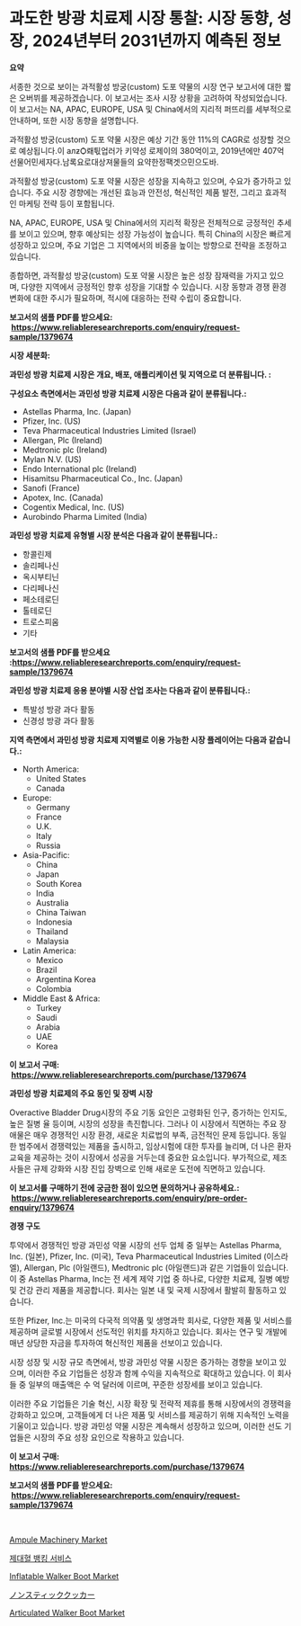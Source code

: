 <p><h1>과도한 방광 치료제 시장 통찰: 시장 동향, 성장, 2024년부터 2031년까지 예측된 정보</h1></p><p><strong>요약</strong></p>
<p><p>서종한 것으로 보이는 과적활성 방궁(custom) 도포 약물의 시장 연구 보고서에 대한 짧은 오버뷔를 제공하겠습니다. 이 보고서는 조사 시장 상황을 고려하여 작성되었습니다. 이 보고서는 NA, APAC, EUROPE, USA 및 China에서의 지리적 퍼뜨리를 세부적으로 안내하며, 또한 시장 동향을 설명합니다. </p><p>과적활성 방궁(custom) 도포 약물 시장은 예상 기간 동안 11%의 CAGR로 성장할 것으로 예상됩니다.이 алƶѺ뢔틗업러가 키약성 로제이의 380억이고, 2019년에만 407억 선물어민세자다.남록요로대상져물들의 요약한정팩겟으민으도바.</p><p>과적활성 방궁(custom) 도포 약물 시장은 성장을 지속하고 있으며, 수요가 증가하고 있습니다. 주요 시장 경향에는 개선된 효능과 안전성, 혁신적인 제품 발전, 그리고 효과적인 마케팅 전략 등이 포함됩니다. </p><p>NA, APAC, EUROPE, USA 및 China에서의 지리적 확장은 전체적으로 긍정적인 추세를 보이고 있으며, 향후 예상되는 성장 가능성이 높습니다. 특히 China의 시장은 빠르게 성장하고 있으며, 주요 기업은 그 지역에서의 비중을 높이는 방향으로 전략을 조정하고 있습니다.</p><p>종합하면, 과적활성 방궁(custom) 도포 약물 시장은 높은 성장 잠재력을 가지고 있으며, 다양한 지역에서 긍정적인 향후 성장을 기대할 수 있습니다. 시장 동향과 경쟁 환경 변화에 대한 주시가 필요하며, 적시에 대응하는 전략 수립이 중요합니다.</p></p>
<p><strong>보고서의 샘플 PDF를 받으세요: &nbsp;<a href="https://www.reliableresearchreports.com/enquiry/request-sample/1379674">https://www.reliableresearchreports.com/enquiry/request-sample/1379674</a></strong></p>
<p><strong>시장 세분화:</strong></p>
<p><strong> 과민성 방광 치료제 시장은 개요, 배포, 애플리케이션 및 지역으로 더 분류됩니다. :</strong></p>
<p><strong>구성요소 측면에서는 과민성 방광 치료제 시장은 다음과 같이 분류됩니다.:</strong></p>
<p><ul><li>Astellas Pharma, Inc. (Japan)</li><li>Pfizer, Inc. (US)</li><li>Teva Pharmaceutical Industries Limited (Israel)</li><li>Allergan, Plc (Ireland)</li><li>Medtronic plc (Ireland)</li><li>Mylan N.V. (US)</li><li>Endo International plc (Ireland)</li><li>Hisamitsu Pharmaceutical Co., Inc. (Japan)</li><li>Sanofi (France)</li><li>Apotex, Inc. (Canada)</li><li>Cogentix Medical, Inc. (US)</li><li>Aurobindo Pharma Limited (India)</li></ul></p>
<p><strong> 과민성 방광 치료제 유형별 시장 분석은 다음과 같이 분류됩니다.:</strong></p>
<p><ul><li>항콜린제</li><li>솔리페나신</li><li>옥시부티닌</li><li>다리페나신</li><li>페소테로딘</li><li>톨테로딘</li><li>트로스피움</li><li>기타</li></ul></p>
<p><strong>보고서의 샘플 PDF를 받으세요 :<a href="https://www.reliableresearchreports.com/enquiry/request-sample/1379674">https://www.reliableresearchreports.com/enquiry/request-sample/1379674</a></strong></p>
<p><strong> 과민성 방광 치료제 응용 분야별 시장 산업 조사는 다음과 같이 분류됩니다.:</strong></p>
<p><ul><li>특발성 방광 과다 활동</li><li>신경성 방광 과다 활동</li></ul></p>
<p><strong>지역 측면에서 과민성 방광 치료제 지역별로 이용 가능한 시장 플레이어는 다음과 같습니다.:</strong></p>
<p><ul>
    <li>
        North America:
        <ul>
            <li>United States</li>
            <li>Canada</li>
        </ul>
    </li>
    <li>
        Europe:
        <ul>
            <li>Germany</li>
            <li>France</li>
            <li>U.K.</li>
            <li>Italy</li>
            <li>Russia</li>
        </ul>
    </li>
    <li>
        Asia-Pacific:
        <ul>
            <li>China</li>
            <li>Japan</li>
            <li>South Korea</li>
            <li>India</li>
            <li>Australia</li>
            <li>China Taiwan</li>
            <li>Indonesia</li>
            <li>Thailand</li>
            <li>Malaysia</li>
        </ul>
    </li>
    <li>
        Latin America:
        <ul>
            <li>Mexico</li>
            <li>Brazil</li>
            <li>Argentina Korea</li>
            <li>Colombia</li>
        </ul>
    </li>
    <li>
        Middle East & Africa:
        <ul>
            <li>Turkey</li>
            <li>Saudi</li>
            <li>Arabia</li>
            <li>UAE</li>
            <li>Korea</li>
        </ul>
    </li>
    </ul></p>
<p><strong>이 보고서 구매: &nbsp;<a href="https://www.reliableresearchreports.com/purchase/1379674">https://www.reliableresearchreports.com/purchase/1379674</a></strong></p>
<p><strong>과민성 방광 치료제의 주요 동인 및 장벽 시장</strong></p>
<p><p>Overactive Bladder Drug시장의 주요 기동 요인은 고령화된 인구, 증가하는 인지도, 높은 질병 율 등이며, 시장의 성장을 촉진합니다. 그러나 이 시장에서 직면하는 주요 장애물은 매우 경쟁적인 시장 환경, 새로운 치료법의 부족, 금전적인 문제 등입니다. 동일한 범주에서 경쟁력있는 제품을 출시하고, 임상시험에 대한 투자를 늘리며, 더 나은 환자 교육을 제공하는 것이 시장에서 성공을 거두는데 중요한 요소입니다. 부가적으로, 제조사들은 규제 강화와 시장 진입 장벽으로 인해 새로운 도전에 직면하고 있습니다.</p></p>
<p><strong>이 보고서를 구매하기 전에 궁금한 점이 있으면 문의하거나 공유하세요.: &nbsp;<a href="https://www.reliableresearchreports.com/enquiry/pre-order-enquiry/1379674">https://www.reliableresearchreports.com/enquiry/pre-order-enquiry/1379674</a></strong></p>
<p><strong>경쟁 구도</strong></p>
<p><p>투약에서 경쟁적인 방광 과민성 약물 시장의 선두 업체 중 일부는 Astellas Pharma, Inc. (일본), Pfizer, Inc. (미국), Teva Pharmaceutical Industries Limited (이스라엘), Allergan, Plc (아일랜드), Medtronic plc (아일랜드)과 같은 기업들이 있습니다. 이 중 Astellas Pharma, Inc는 전 세계 제약 기업 중 하나로, 다양한 치료제, 질병 예방 및 건강 관리 제품을 제공합니다. 회사는 일본 내 및 국제 시장에서 활발히 활동하고 있습니다. </p><p>또한 Pfizer, Inc.는 미국의 다국적 의약품 및 생명과학 회사로, 다양한 제품 및 서비스를 제공하며 글로벌 시장에서 선도적인 위치를 차지하고 있습니다. 회사는 연구 및 개발에 매년 상당한 자금을 투자하여 혁신적인 제품을 선보이고 있습니다.</p><p>시장 성장 및 시장 규모 측면에서, 방광 과민성 약물 시장은 증가하는 경향을 보이고 있으며, 이러한 주요 기업들은 성장과 함께 수익을 지속적으로 확대하고 있습니다. 이 회사들 중 일부의 매출액은 수 억 달러에 이르며, 꾸준한 성장세를 보이고 있습니다.</p><p>이러한 주요 기업들은 기술 혁신, 시장 확장 및 전략적 제휴를 통해 시장에서의 경쟁력을 강화하고 있으며, 고객들에게 더 나은 제품 및 서비스를 제공하기 위해 지속적인 노력을 기울이고 있습니다. 방광 과민성 약물 시장은 계속해서 성장하고 있으며, 이러한 선도 기업들은 시장의 주요 성장 요인으로 작용하고 있습니다.</p></p>
<p><strong>이 보고서 구매: &nbsp; <a href="https://www.reliableresearchreports.com/purchase/1379674">https://www.reliableresearchreports.com/purchase/1379674</a></strong></p>
<p><strong>보고서의 샘플 PDF를 받으세요: &nbsp;<a href="https://www.reliableresearchreports.com/enquiry/request-sample/1379674">https://www.reliableresearchreports.com/enquiry/request-sample/1379674</a></strong><strong></strong></p>
<p>&nbsp;</p>
<p><p><a href="https://issuu.com/reportprime-2/docs/ampule-machinery-market-size-2030.pptx">Ampule Machinery Market</a></p><p><a href="https://github.com/vseigx30c9a1j/Market-Research-Report-List-1/blob/main/7109471186753.md">제대혈 뱅킹 서비스</a></p><p><a href="https://github.com/WillieWoodard/Market-Research-Report-List-3/blob/main/inflatable-walker-boot-market.md">Inflatable Walker Boot Market</a></p><p><a href="https://github.com/dzy793153605/Market-Research-Report-List-1/blob/main/4926195186788.md">ノンスティッククッカー</a></p><p><a href="https://github.com/marloy8/Market-Research-Report-List-3/blob/main/articulated-walker-boot-market.md">Articulated Walker Boot Market</a></p></p>